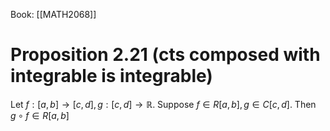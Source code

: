Book: [[MATH2068]]
# Proposition 2.21 (cts composed with integrable is integrable)
Let $f:[a,b]\to[c,d],g:[c,d]\to \mathbb{R}$.
Suppose $f\in R[a,b],g\in C[c,d]$.
Then $g\circ f\in R[a,b]$